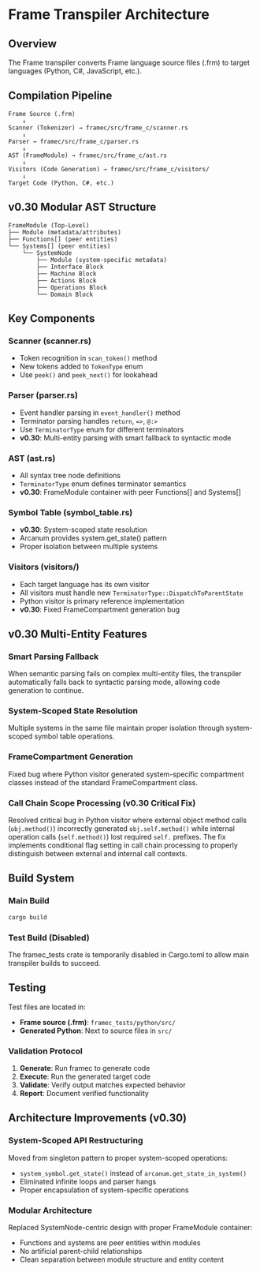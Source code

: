 # Frame Transpiler Architecture

## Overview

The Frame transpiler converts Frame language source files (.frm) to target languages (Python, C#, JavaScript, etc.).

## Compilation Pipeline

```
Frame Source (.frm) 
    ↓
Scanner (Tokenizer) → framec/src/frame_c/scanner.rs
    ↓  
Parser → framec/src/frame_c/parser.rs
    ↓
AST (FrameModule) → framec/src/frame_c/ast.rs
    ↓
Visitors (Code Generation) → framec/src/frame_c/visitors/
    ↓
Target Code (Python, C#, etc.)
```

## v0.30 Modular AST Structure

```
FrameModule (Top-Level)
├── Module (metadata/attributes)
├── Functions[] (peer entities)
└── Systems[] (peer entities)
    └── SystemNode
        ├── Module (system-specific metadata)
        ├── Interface Block
        ├── Machine Block  
        ├── Actions Block
        ├── Operations Block
        └── Domain Block
```

## Key Components

### Scanner (scanner.rs)
- Token recognition in `scan_token()` method
- New tokens added to `TokenType` enum
- Use `peek()` and `peek_next()` for lookahead

### Parser (parser.rs)
- Event handler parsing in `event_handler()` method
- Terminator parsing handles `return`, `=>`, `@:>`
- Use `TerminatorType` enum for different terminators
- **v0.30**: Multi-entity parsing with smart fallback to syntactic mode

### AST (ast.rs)
- All syntax tree node definitions
- `TerminatorType` enum defines terminator semantics
- **v0.30**: FrameModule container with peer Functions[] and Systems[]

### Symbol Table (symbol_table.rs)
- **v0.30**: System-scoped state resolution
- Arcanum provides system.get_state() pattern
- Proper isolation between multiple systems

### Visitors (visitors/)
- Each target language has its own visitor
- All visitors must handle new `TerminatorType::DispatchToParentState`
- Python visitor is primary reference implementation
- **v0.30**: Fixed FrameCompartment generation bug

## v0.30 Multi-Entity Features

### Smart Parsing Fallback
When semantic parsing fails on complex multi-entity files, the transpiler automatically falls back to syntactic parsing mode, allowing code generation to continue.

### System-Scoped State Resolution
Multiple systems in the same file maintain proper isolation through system-scoped symbol table operations.

### FrameCompartment Generation
Fixed bug where Python visitor generated system-specific compartment classes instead of the standard FrameCompartment class.

### Call Chain Scope Processing (v0.30 Critical Fix)
Resolved critical bug in Python visitor where external object method calls (`obj.method()`) incorrectly generated `obj.self.method()` while internal operation calls (`self.method()`) lost required `self.` prefixes. The fix implements conditional flag setting in call chain processing to properly distinguish between external and internal call contexts.

## Build System

### Main Build
```bash
cargo build
```

### Test Build (Disabled)
The framec_tests crate is temporarily disabled in Cargo.toml to allow main transpiler builds to succeed.

## Testing

Test files are located in:
- **Frame source (.frm)**: `framec_tests/python/src/`
- **Generated Python**: Next to source files in `src/`

### Validation Protocol
1. **Generate**: Run framec to generate code
2. **Execute**: Run the generated target code
3. **Validate**: Verify output matches expected behavior
4. **Report**: Document verified functionality

## Architecture Improvements (v0.30)

### System-Scoped API Restructuring
Moved from singleton pattern to proper system-scoped operations:
- `system_symbol.get_state()` instead of `arcanum.get_state_in_system()`
- Eliminated infinite loops and parser hangs
- Proper encapsulation of system-specific operations

### Modular Architecture
Replaced SystemNode-centric design with proper FrameModule container:
- Functions and systems are peer entities within modules
- No artificial parent-child relationships
- Clean separation between module structure and entity content